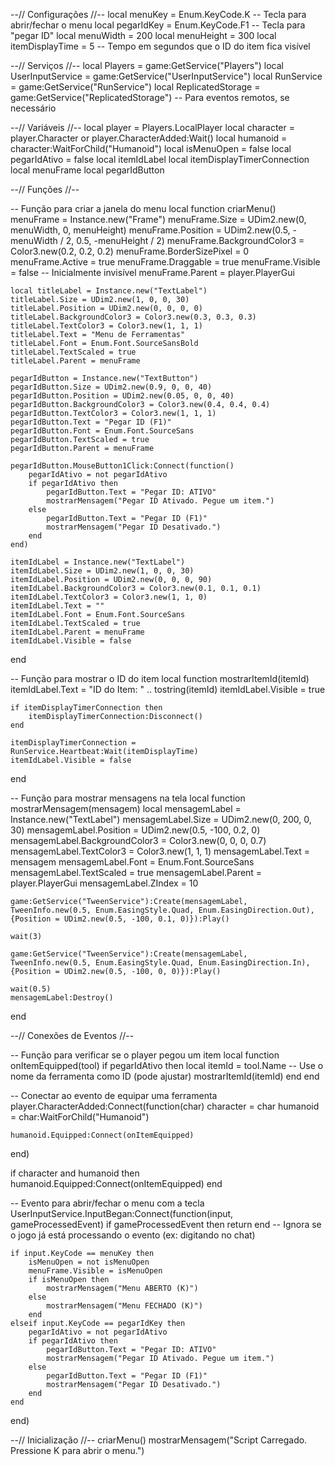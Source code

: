 --// Configurações //--
local menuKey = Enum.KeyCode.K -- Tecla para abrir/fechar o menu
local pegarIdKey = Enum.KeyCode.F1 -- Tecla para "pegar ID"
local menuWidth = 200
local menuHeight = 300
local itemDisplayTime = 5 -- Tempo em segundos que o ID do item fica visível

--// Serviços //--
local Players = game:GetService("Players")
local UserInputService = game:GetService("UserInputService")
local RunService = game:GetService("RunService")
local ReplicatedStorage = game:GetService("ReplicatedStorage") -- Para eventos remotos, se necessário

--// Variáveis //--
local player = Players.LocalPlayer
local character = player.Character or player.CharacterAdded:Wait()
local humanoid = character:WaitForChild("Humanoid")
local isMenuOpen = false
local pegarIdAtivo = false
local itemIdLabel
local itemDisplayTimerConnection
local menuFrame
local pegarIdButton

--// Funções //--

-- Função para criar a janela do menu
local function criarMenu()
    menuFrame = Instance.new("Frame")
    menuFrame.Size = UDim2.new(0, menuWidth, 0, menuHeight)
    menuFrame.Position = UDim2.new(0.5, -menuWidth / 2, 0.5, -menuHeight / 2)
    menuFrame.BackgroundColor3 = Color3.new(0.2, 0.2, 0.2)
    menuFrame.BorderSizePixel = 0
    menuFrame.Active = true
    menuFrame.Draggable = true
    menuFrame.Visible = false -- Inicialmente invisível
    menuFrame.Parent = player.PlayerGui

    local titleLabel = Instance.new("TextLabel")
    titleLabel.Size = UDim2.new(1, 0, 0, 30)
    titleLabel.Position = UDim2.new(0, 0, 0, 0)
    titleLabel.BackgroundColor3 = Color3.new(0.3, 0.3, 0.3)
    titleLabel.TextColor3 = Color3.new(1, 1, 1)
    titleLabel.Text = "Menu de Ferramentas"
    titleLabel.Font = Enum.Font.SourceSansBold
    titleLabel.TextScaled = true
    titleLabel.Parent = menuFrame

    pegarIdButton = Instance.new("TextButton")
    pegarIdButton.Size = UDim2.new(0.9, 0, 0, 40)
    pegarIdButton.Position = UDim2.new(0.05, 0, 0, 40)
    pegarIdButton.BackgroundColor3 = Color3.new(0.4, 0.4, 0.4)
    pegarIdButton.TextColor3 = Color3.new(1, 1, 1)
    pegarIdButton.Text = "Pegar ID (F1)"
    pegarIdButton.Font = Enum.Font.SourceSans
    pegarIdButton.TextScaled = true
    pegarIdButton.Parent = menuFrame

    pegarIdButton.MouseButton1Click:Connect(function()
        pegarIdAtivo = not pegarIdAtivo
        if pegarIdAtivo then
            pegarIdButton.Text = "Pegar ID: ATIVO"
            mostrarMensagem("Pegar ID Ativado. Pegue um item.")
        else
            pegarIdButton.Text = "Pegar ID (F1)"
            mostrarMensagem("Pegar ID Desativado.")
        end
    end)

    itemIdLabel = Instance.new("TextLabel")
    itemIdLabel.Size = UDim2.new(1, 0, 0, 30)
    itemIdLabel.Position = UDim2.new(0, 0, 0, 90)
    itemIdLabel.BackgroundColor3 = Color3.new(0.1, 0.1, 0.1)
    itemIdLabel.TextColor3 = Color3.new(1, 1, 0)
    itemIdLabel.Text = ""
    itemIdLabel.Font = Enum.Font.SourceSans
    itemIdLabel.TextScaled = true
    itemIdLabel.Parent = menuFrame
    itemIdLabel.Visible = false
end


-- Função para mostrar o ID do item
local function mostrarItemId(itemId)
    itemIdLabel.Text = "ID do Item: " .. tostring(itemId)
    itemIdLabel.Visible = true

    if itemDisplayTimerConnection then
        itemDisplayTimerConnection:Disconnect()
    end

    itemDisplayTimerConnection = RunService.Heartbeat:Wait(itemDisplayTime)
    itemIdLabel.Visible = false
end

-- Função para mostrar mensagens na tela
local function mostrarMensagem(mensagem)
    local mensagemLabel = Instance.new("TextLabel")
    mensagemLabel.Size = UDim2.new(0, 200, 0, 30)
    mensagemLabel.Position = UDim2.new(0.5, -100, 0.2, 0)
    mensagemLabel.BackgroundColor3 = Color3.new(0, 0, 0, 0.7)
    mensagemLabel.TextColor3 = Color3.new(1, 1, 1)
    mensagemLabel.Text = mensagem
    mensagemLabel.Font = Enum.Font.SourceSans
    mensagemLabel.TextScaled = true
    mensagemLabel.Parent = player.PlayerGui
    mensagemLabel.ZIndex = 10

    game:GetService("TweenService"):Create(mensagemLabel, TweenInfo.new(0.5, Enum.EasingStyle.Quad, Enum.EasingDirection.Out), {Position = UDim2.new(0.5, -100, 0.1, 0)}):Play()

    wait(3)

    game:GetService("TweenService"):Create(mensagemLabel, TweenInfo.new(0.5, Enum.EasingStyle.Quad, Enum.EasingDirection.In), {Position = UDim2.new(0.5, -100, 0, 0)}):Play()

    wait(0.5)
    mensagemLabel:Destroy()
end

--// Conexões de Eventos //--

-- Função para verificar se o player pegou um item
local function onItemEquipped(tool)
    if pegarIdAtivo then
        local itemId = tool.Name -- Use o nome da ferramenta como ID (pode ajustar)
        mostrarItemId(itemId)
    end
end

-- Conectar ao evento de equipar uma ferramenta
player.CharacterAdded:Connect(function(char)
    character = char
    humanoid = char:WaitForChild("Humanoid")

    humanoid.Equipped:Connect(onItemEquipped)
end)

if character and humanoid then
    humanoid.Equipped:Connect(onItemEquipped)
end

-- Evento para abrir/fechar o menu com a tecla
UserInputService.InputBegan:Connect(function(input, gameProcessedEvent)
    if gameProcessedEvent then return end -- Ignora se o jogo já está processando o evento (ex: digitando no chat)

    if input.KeyCode == menuKey then
        isMenuOpen = not isMenuOpen
        menuFrame.Visible = isMenuOpen
        if isMenuOpen then
            mostrarMensagem("Menu ABERTO (K)")
        else
            mostrarMensagem("Menu FECHADO (K)")
        end
    elseif input.KeyCode == pegarIdKey then
        pegarIdAtivo = not pegarIdAtivo
        if pegarIdAtivo then
            pegarIdButton.Text = "Pegar ID: ATIVO"
            mostrarMensagem("Pegar ID Ativado. Pegue um item.")
        else
            pegarIdButton.Text = "Pegar ID (F1)"
            mostrarMensagem("Pegar ID Desativado.")
        end
    end
end)


--// Inicialização //--
criarMenu()
mostrarMensagem("Script Carregado. Pressione K para abrir o menu.")
